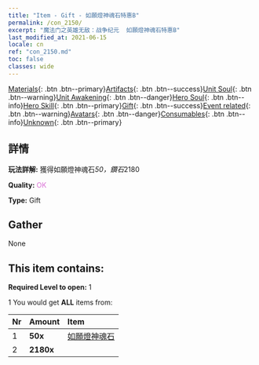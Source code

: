 ```yaml
---
title: "Item - Gift - 如願燈神魂石特惠B"
permalink: /con_2150/
excerpt: "魔法门之英雄无敌：战争纪元  如願燈神魂石特惠B"
last_modified_at: 2021-06-15
locale: cn
ref: "con_2150.md"
toc: false
classes: wide
---
```

 [Materials](/ItemsCN/){: .btn .btn--primary}[Artifacts](/ItemsCN/Artifacts/){: .btn .btn--success}[Unit Soul](/ItemsCN/UnitSoul/){: .btn .btn--warning}[Unit Awakening](/ItemsCN/UnitAwakening/){: .btn .btn--danger}[Hero Soul](/ItemsCN/HeroSoul/){: .btn .btn--info}[Hero Skill](/ItemsCN/HeroSkill/){: .btn .btn--primary}[Gift](/ItemsCN/Gift/){: .btn .btn--success}[Event related](/ItemsCN/Events/){: .btn .btn--warning}[Avatars](/ItemsCN/Avatars/){: .btn .btn--danger}[Consumables](/ItemsCN/Consumables/){: .btn .btn--info}[Unknown](/ItemsCN/Unknown/){: .btn .btn--primary}

## 詳情
 **玩法詳解:** 獲得如願燈神魂石*50，鑽石*2180

 **Quality:** <span style="color: #DA70D6">OK</span>

 **Type:** Gift

## Gather

  None

## This item contains:

 **Required Level to open:** 1

 1 You would get **ALL** items  from:

  | Nr | Amount |     Item    |
  |:---|:-------|:------------|
  | 1 |  **50x** | [如願燈神魂石](/cn/Items/unt_324/) |  | 
  | 2 |  **2180x** | <i class="fas fa-gem"/> |  | 
